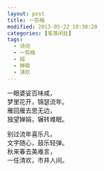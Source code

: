 ```yaml
---
layout: post
title: 一剪梅
modified: 2013-05-22 19:30:20
categories: [笔落闲处]
tags: 
  - 诗词
  - 一剪梅
  - 姐
  - 婵娟
  - 清欢
---
```


一眼婆娑百味咸，  
梦里花开，锦瑟流年。  
雁回雁去思无边，  
独望婵娟，辗转难眠。  

别过流年喜乐凡，  
文字随心，鼓乐轻弹。  
秋来春去美难言，  
一任清欢，市井人间。
